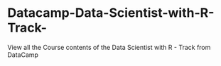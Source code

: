 # Datacamp-Data-Scientist-with-R-Track-
View all the Course contents of the Data Scientist with R - Track from DataCamp
